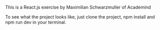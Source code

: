 This is a React.js exercise by Maximilian Schwarzmuller of Academind

To see what the project looks like, just clone the project, npm install and npm run dev in your terminal.
